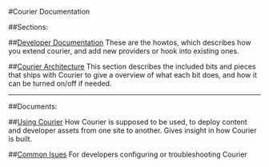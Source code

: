 #Courier Documentation


##Sections:

##[Developer Documentation](Developer/)
These are the howtos, which describes how you extend courier, and add new providers or hook into existing ones.

##[Courier Architecture](Architecture/)
This section describes the included bits and pieces that ships with Courier to give a overview of what each bit does, and how it can be turned on/off if needed.

---

##Documents:

##[Using Courier](UsingCourier.md)
How Courier is supposed to be used, to deploy content and developer assets from one site to another. Gives insight in
how Courier is built.

##[Common Isues](CommonIssues.md)
For developers configuring or troubleshooting Courier
